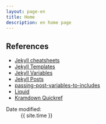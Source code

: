 ```yaml
--- 
layout: page-en 
title: Home
description: en home page 
--- 
```


## References
* [Jekyll cheatsheets](http://ricostacruz.com/cheatsheets/jekyll.html "Jekyll cheatsheets")
* [Jekyll Templates](https://jekyllrb.com/docs/templates "Jekyll Templates")
* [Jekyll Variables](https://jekyllrb.com/docs/variables "Jekyll Variables")
* [Jekyll Posts](https://jekyllrb.com/docs/posts "Jekyll Posts")
* [passing-post-variables-to-includes](https://blog.sverrirs.com/2016/10/jekyll-passing-post-variables-to-includes.html "passing-post-variables-to-includes")
* [Liquid](https://shopify.github.io/liquid/ "Liquid")
* [Kramdown Quickref](https://kramdown.gettalong.org/quickref.html "Kramdown Quickref")

 
<dl id="wb-dtmd"> 
  <dt>Date modified:&#32;</dt> 
  <dd><time property="dateModified">{{ site.time }}</time></dd> 
</dl> 

 

 
